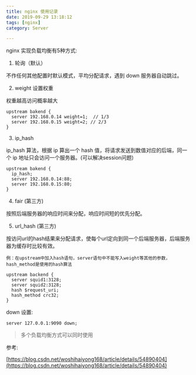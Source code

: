 ```yaml
---
title: nginx 使用记录
date: 2019-09-29 13:18:12
tags: [nginx]
category: Server

---
```


nginx 实现负载均衡有5种方式:

1. 轮询（默认） 

不作任何其他配置时默认模式，平均分配请求，遇到 down 服务器自动跳过。

2. weight 设置权重

权重越高访问概率越大

```
upstream bakend {  
  server 192.168.0.14 weight=1;  // 1/3
  server 192.168.0.15 weight=2; // 2/3  
}  
```

3. ip_hash 

ip_hash 算法，根据 ip 算出一个 hash 值，将请求发送到数值对应的后端，同一个 ip 地址只会访问一个服务器。(可以解决session问题)


```
upstream bakend {  
  ip_hash;  
  server 192.168.0.14:88;  
  server 192.168.0.15:80;  
}
```

4. fair (第三方)

按照后端服务器的响应时间来分配，响应时间短的优先分配。

5. url_hash (第三方)

按访问url的hash结果来分配请求，使每个url定向到同一个后端服务器，后端服务器为缓存时比较有效。

```
例：在upstream中加入hash语句，server语句中不能写入weight等其他的参数，hash_method是使用的hash算法  

upstream backend {  
  server squid1:3128;  
  server squid2:3128;  
  hash $request_uri;  
  hash_method crc32;  
}
```

down 设置:

```
server 127.0.0.1:9090 down;
```


> 多个负载均衡方式可以同时使用

参考:

[https://blog.csdn.net/woshihaiyong168/article/details/54890404](https://blog.csdn.net/woshihaiyong168/article/details/54890404)